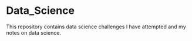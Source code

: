 # Data_Science
This repository contains data science challenges I have attempted and my notes on data science.
